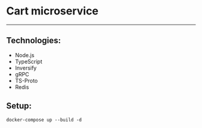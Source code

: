 # Cart microservice

___

## Technologies:

- Node.js
- TypeScript
- Inversify
- gRPC
- TS-Proto
- Redis

## Setup:

```
docker-compose up --build -d
```
